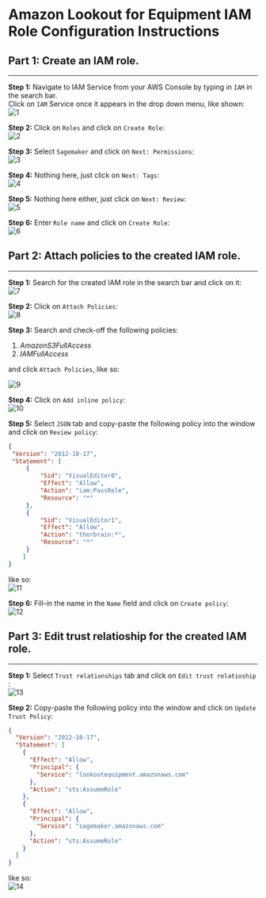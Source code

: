# Amazon Lookout for Equipment IAM Role Configuration Instructions


## Part 1: Create an IAM role.
---
**Step 1:** Navigate to IAM Service from your AWS Console by typing in `IAM` in the search bar. </br>
Click on `IAM` Service once it appears in the drop down menu, like shown:</br>
![1](screenshots/1.png)
</br>

**Step 2:** Click on `Roles` and click on `Create Role`: </br>
![2](screenshots/2.png)
</br>

**Step 3:** Select `Sagemaker` and click on `Next: Permissions`: </br>
![3](screenshots/3.png)
</br>

**Step 4:** Nothing here, just click on `Next: Tags`: </br>
![4](screenshots/4.png)
</br>

**Step 5:** Nothing here either, just click on `Next: Review`: </br>
![5](screenshots/5.png)
</br>

**Step 6:** Enter `Role name` and click on `Create Role`: </br>
![6](screenshots/6.png)
</br>


## Part 2: Attach policies to the created IAM role.
---
**Step 1:** Search for the created IAM role in the search bar and click on it: </br>
![7](screenshots/7.png)
</br>

**Step 2:** Click on `Attach Policies`: </br>
![8](screenshots/8.png)
</br>

**Step 3:** Search and check-off the following policies: </br>
1. _AmazonS3FullAccess_
2. _IAMFullAccess_

and click `Attach Policies`, like so:</br>

![9](screenshots/9.png)
</br>

**Step 4:** Click on `Add inline policy`: </br>
![10](screenshots/10.png)
</br>

**Step 5:** Select `JSON` tab and copy-paste the following policy into the window and click on `Review policy`: </br>
```json
{
 "Version": "2012-10-17",
 "Statement": [
     {
         "Sid": "VisualEditor0",
         "Effect": "Allow",
         "Action": "iam:PassRole",
         "Resource": "*"
     },
     {
         "Sid": "VisualEditor1",
         "Effect": "Allow",
         "Action": "thorbrain:*",
         "Resource": "*"
     }
    ]
}
```

like so: </br>
![11](screenshots/11.png)
</br>

**Step 6:** Fill-in the name in the `Name` field and click on `Create policy`: </br>
![12](screenshots/12.png)
</br>

## Part 3: Edit trust relatioship for the created IAM role.
---
**Step 1:** Select `Trust relationships` tab and click on `Edit trust relatioship `: </br>
![13](screenshots/13.png)
</br>

**Step 2:** Copy-paste the following policy into the window and click on `Update Trust Policy`: </br>
```json
{
  "Version": "2012-10-17",
  "Statement": [
    {
      "Effect": "Allow",
      "Principal": {
        "Service": "lookoutequipment.amazonaws.com"
      },
      "Action": "sts:AssumeRole"
    },
    {
      "Effect": "Allow",
      "Principal": {
        "Service": "sagemaker.amazonaws.com"
      },
      "Action": "sts:AssumeRole"
    }
  ]
}
```

like so: </br>
![14](screenshots/14.png)
</br>